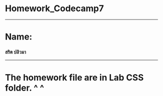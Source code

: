 <h1>Homework_Codecamp7</h1>
<hr>
<h1>Name:</h1> <h3>สริต ปลิวมา</h3>
<hr>
<h1>The homework file are in Lab CSS folder. ^ ^</h1> 
